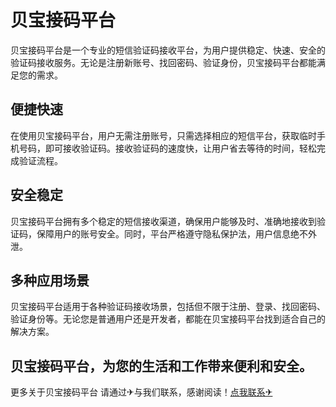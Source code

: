 # 贝宝接码平台

贝宝接码平台是一个专业的短信验证码接收平台，为用户提供稳定、快速、安全的验证码接收服务。无论是注册新账号、找回密码、验证身份，贝宝接码平台都能满足您的需求。

## 便捷快速

在使用贝宝接码平台，用户无需注册账号，只需选择相应的短信平台，获取临时手机号码，即可接收验证码。接收验证码的速度快，让用户省去等待的时间，轻松完成验证流程。

## 安全稳定

贝宝接码平台拥有多个稳定的短信接收渠道，确保用户能够及时、准确地接收到验证码，保障用户的账号安全。同时，平台严格遵守隐私保护法，用户信息绝不外泄。

## 多种应用场景

贝宝接码平台适用于各种验证码接收场景，包括但不限于注册、登录、找回密码、验证身份等。无论您是普通用户还是开发者，都能在贝宝接码平台找到适合自己的解决方案。

## 贝宝接码平台，为您的生活和工作带来便利和安全。

更多关于贝宝接码平台 请通过✈与我们联系，感谢阅读！[点我联系✈](https://img.k02.cc)